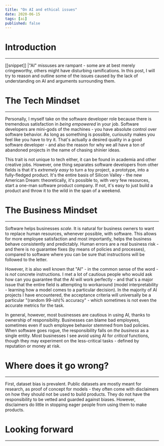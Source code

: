 ```yaml
---
title: "On AI and ethical issues"
date: 2020-06-15
tags: [ai]
published: false
---
```


# Introduction
---

[[snippet]]
|"AI" missuses are rampant - some are at best merely cringeworthy, others might have disturbing ramifications. In this post, I will try to reason and outline some of the issues caused by the lack of understanding on AI and arguments surrounding them.

# The Tech Mindset
---

Personally, I myself take on the software developer role because there is tremendous satisfaction in _being empowered_ in your job. Software developers are mini-gods of the machines - you have absolute control over software behavior. As long as something is possible, curiousity makes you feel like you have to try it. That's actually a desired quality in a good software developer - and also the reason for why we all have a ton of abandoned projects in the name of chasing shinier ideas.

This trait is not unique to tech either, it can be found in academia and other creative jobs. However, one thing separates software developers from other fields is that it's _extremely easy_ to turn a toy project, a prototype, into a fully-fledged product. It's the entire basis of Silicon Valley - the new American Dream: theoretically, it's possible to, with very few resources, start a one-man software product company. If not, it's easy to just build a product and throw it to the wild in the span of a weekend.

# The Business Mindset
---

Software helps businesses _scale_. It is natural for business owners to want to replace human resources, whenever possible, with software. This allows for more employee satisfaction and most importantly, helps the business behave consistently and predictably. Human errors are a real business risk - and there is no guarantee fixes (by means of policies and processes), compared to software where you can be sure that instructions will be followed to the letter.

However, it is also well known that "AI" - in the common sense of the word - is _not_ concrete instructions. I met a lot of cautious people who would ask how can you guarantee that the AI will work perfectly - and that's a major issue that the entire field is attempting to workaround (model interpretability - learning how a model comes to a particular decision). In the majority of AI projects I have encountered, the acceptance criteria will universally be a particular "(random 99-ish)% accuracy" - which sometimes is not even the accurate metrics for the task.

In general, however, most businesses are cautious in using AI, thanks to ownership of responsibility. Businesses can blame bad employees, sometimes even if such employee behavior stemmed from bad policies. When software goes rogue, the responsibility falls on _the business_ as a single entity. Most businesses I see avoid using AI for _critical_ functions, though they may experiment on the less-critical tasks - defined by reputation or money at risk.

# Where does it go wrong?
---

First, dataset bias is prevalent. Public datasets are mostly meant for research, as proof of concept for models - they often come with disclaimers on how they should not be used to build products. They do not have the responsibility to be vetted and guarded against biases. However, disclaimers do little in stopping eager people from using them to make products.



# Looking forward
---
